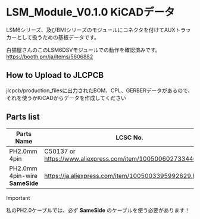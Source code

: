 # LSM_Module_V0.1.0 KiCADデータ

LSM6シリーズ、及びBMIシリーズのモジュールにコネクタを付けてAUXトラッカーとして扱うための基板データです。

白猫屋さんのこのLSM6DSVモジュールでの動作を確認済みです。\
https://booth.pm/ja/items/5606882

## How to Upload to JLCPCB
jlcpcb/production_filesに出力されたBOM、CPL、GERBERデータがあるので、それを使うかKiCADからデータを作成してください

## Parts list
| Parts Name | LCSC No. |
| ---- | ---- |
| PH2.0mm 4pin | C50137 or https://www.aliexpress.com/item/1005006027334406.html |
| PH2.0mm 4pin-wire **SameSide** | https://ja.aliexpress.com/item/1005003395992629.html |

> [!IMPORTANT]
> 私のPH2.0ケーブルでは、必ず **SameSide** のケーブルを使う必要があります！